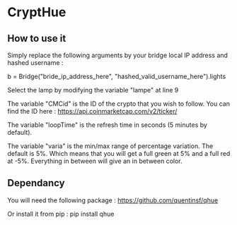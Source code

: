 # CryptHue

## How to use it

Simply replace the following arguments by your bridge local IP address and hashed username :

b = Bridge("bride_ip_address_here", "hashed_valid_username_here").lights


Select the lamp by modifying the variable "lampe" at line 9


The variable "CMCid" is the ID of the crypto that you wish to follow. You can find the ID here :
https://api.coinmarketcap.com/v2/ticker/ 


The variable "loopTime" is the refresh time in seconds (5 minutes by default).


The variable "varia" is the min/max range of percentage variation. The default is 5%. Which means that you will get a full green at 5% and a full red at -5%. Everything in between will give an in between color.

## Dependancy
You will need the following package :
https://github.com/quentinsf/qhue 

Or install it from pip :
pip install qhue
